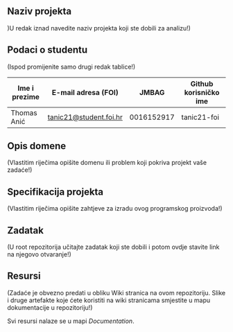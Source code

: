 ## Naziv projekta
)U redak iznad navedite naziv projekta koji ste dobili za analizu!)

## Podaci o studentu
(Ispod promijenite samo drugi redak tablice!)

Ime i prezime | E-mail adresa (FOI)    |    JMBAG   | Github korisničko ime
------------  | ---------------------- | ---------- | ---------------------
Thomas Anić   | tanic21@student.foi.hr | 0016152917 | tanic21-foi


## Opis domene
(Vlastitim riječima opišite domenu ili problem koji pokriva projekt vaše zadaće!)

## Specifikacija projekta
(Vlastitim riječima opišite zahtjeve za izradu ovog programskog proizvoda!)

## Zadatak
(U root repozitorija učitajte zadatak koji ste dobili i potom ovdje stavite link na njegovo otvaranje!)

## Resursi
(Zadaće je obvezno predati u obliku Wiki stranica na ovom repozitoriju. Slike i druge artefakte koje ćete koristiti na wiki stranicama smjestite u mapu dokumentacije u repozitoriju!)

Svi resursi nalaze se u mapi _Documentation_.
